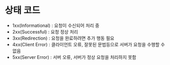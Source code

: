 # 상태 코드
- 1xx(Informational) : 요청이 수신되어 처리 중
- 2xx(Successful) : 요청 정상 처리
- 3xx(Redirection) : 요청을 완료하려면 추가 행동 필요
- 4xx(Client Error) : 클라이언트 오류, 잘못된 문법등으로 서버가 요청을 수행할 수 없음
- 5xx(Server Error) : 서버 오류, 서버가 정상 요청을 처리하지 못함